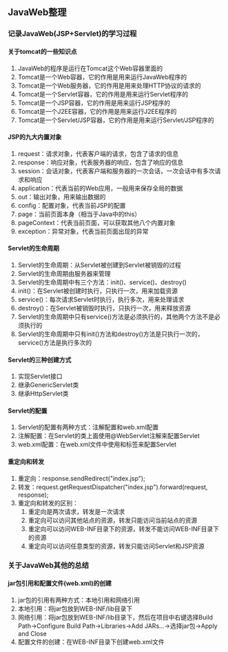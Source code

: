 ## JavaWeb整理
### 记录JavaWeb(JSP+Servlet)的学习过程
#### 关于tomcat的一些知识点
1. JavaWeb的程序是运行在Tomcat这个Web容器里面的
2. Tomcat是一个Web容器，它的作用是用来运行JavaWeb程序的
3. Tomcat是一个Web服务器，它的作用是用来处理HTTP协议的请求的
4. Tomcat是一个Servlet容器，它的作用是用来运行Servlet程序的
5. Tomcat是一个JSP容器，它的作用是用来运行JSP程序的
6. Tomcat是一个J2EE容器，它的作用是用来运行J2EE程序的
7. Tomcat是一个Servlet/JSP容器，它的作用是用来运行Servlet/JSP程序的
#### JSP的九大内置对象
1. request：请求对象，代表客户端的请求，包含了请求的信息
2. response：响应对象，代表服务器的响应，包含了响应的信息
3. session：会话对象，代表客户端和服务器的一次会话，一次会话中有多次请求和响应
4. application：代表当前的Web应用，一般用来保存全局的数据
5. out：输出对象，用来输出数据的
6. config：配置对象，代表当前JSP的配置
7. page：当前页面本身（相当于Java中的this）
8. pageContext：代表当前页面，可以获取其他八个内置对象
9. exception：异常对象，代表当前页面出现的异常
#### Servlet的生命周期
1. Servlet的生命周期：从Servlet被创建到Servlet被销毁的过程
2. Servlet的生命周期由服务器来管理
3. Servlet的生命周期中有三个方法：init()、service()、destroy()
4. init()：在Servlet被创建时执行，只执行一次，用来加载资源
5. service()：每次请求Servlet时执行，执行多次，用来处理请求
6. destroy()：在Servlet被销毁时执行，只执行一次，用来释放资源
7. Servlet的生命周期中只有service()方法是必须执行的，其他两个方法不是必须执行的
8. Servlet的生命周期中只有init()方法和destroy()方法是只执行一次的，service()方法是执行多次的
#### Servlet的三种创建方式
1. 实现Servlet接口
2. 继承GenericServlet类
3. 继承HttpServlet类
#### Servlet的配置
1. Servlet的配置有两种方式：注解配置和web.xml配置
2. 注解配置：在Servlet的类上面使用@WebServlet注解来配置Servlet
3. web.xml配置：在web.xml文件中使用<servlet>和<servlet-mapping>标签来配置Servlet
#### 重定向和转发
1. 重定向：response.sendRedirect("index.jsp");
2. 转发：request.getRequestDispatcher("index.jsp").forward(request, response);
3. 重定向和转发的区别：
    1. 重定向是两次请求，转发是一次请求
    2. 重定向可以访问其他站点的资源，转发只能访问当前站点的资源
    3. 重定向可以访问WEB-INF目录下的资源，转发不能访问WEB-INF目录下的资源
    4. 重定向可以访问任意类型的资源，转发只能访问Servlet和JSP资源
### 关于JavaWeb其他的总结
#### jar包引用和配置文件(web.xml)的创建
1. jar包的引用有两种方式：本地引用和网络引用
2. 本地引用：将jar包放到WEB-INF/lib目录下
3. 网络引用：将jar包放到WEB-INF/lib目录下，然后在项目中右键选择Build Path->Configure Build Path->Libraries->Add JARs...->选择jar包->Apply and Close
4. 配置文件的创建：在WEB-INF目录下创建web.xml文件

